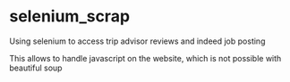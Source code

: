 # selenium_scrap
Using selenium to access trip advisor reviews and indeed job posting

This allows to handle javascript on the website, which is not possible with beautiful soup
